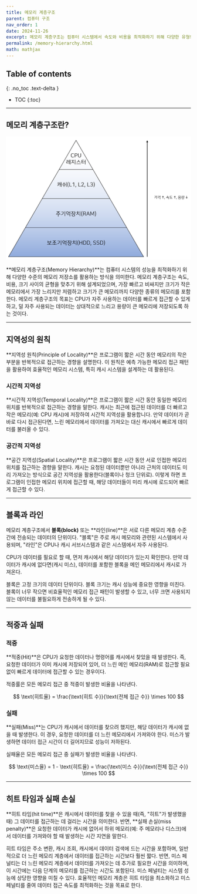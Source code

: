 ```yaml
---
title: 메모리 계층구조
parent: 컴퓨터 구조
nav_order: 1
date: 2024-11-26
excerpt: 메모리 계층구조는 컴퓨터 시스템에서 속도와 비용을 최적화하기 위해 다양한 유형의 메모리를 계층적으로 배치한 구조이다.
permalink: /memory-hierarchy.html
math: mathjax
---
```


## Table of contents
{: .no_toc .text-delta }

- TOC
{:toc}

---

## 메모리 계층구조란?

![메모리 계층구조](/assets/images/memory-hierarchy.png)

**메모리 계층구조(Memory Hierarchy)**는 컴퓨터 시스템의 성능을 최적화하기 위해 다양한 수준의 메모리 저장소를 활용하는 방식을 의미한다. 메모리 계층구조는 속도, 비용, 크기 사이의 균형을 맞추기 위해 설계되었으며, 가장 빠르고 비싸지만 크기가 작은 메모리에서 가장 느리지만 저렴하고 크기가 큰 메모리까지 다양한 종류의 메모리를 포함한다. 메모리 계층구조의 목표는 CPU가 자주 사용하는 데이터를 빠르게 접근할 수 있게 하고, 덜 자주 사용되는 데이터는 상대적으로 느리고 용량이 큰 메모리에 저장되도록 하는 것이다.

---

## 지역성의 원칙

**지역성 원칙(Principle of Locality)**은 프로그램이 짧은 시간 동안 메모리의 작은 부분을 반복적으로 접근하는 경향을 설명한다. 이 원칙은 예측 가능한 메모리 접근 패턴을 활용하여 효율적인 메모리 시스템, 특히 캐시 시스템을 설계하는 데 활용된다.

### 시간적 지역성

**시간적 지역성(Temporal Locality)**은 프로그램이 짧은 시간 동안 동일한 메모리 위치를 반복적으로 접근하는 경향을 말한다. 캐시는 최근에 접근된 데이터를 더 빠르고 작은 메모리(예: CPU 캐시)에 저장하여 시간적 지역성을 활용합니다. 만약 데이터가 곧바로 다시 접근된다면, 느린 메모리에서 데이터를 가져오는 대신 캐시에서 빠르게 데이터를 불러올 수 있다.

### 공간적 지역성

**공간 지역성(Spatial Locality)**은 프로그램이 짧은 시간 동안 서로 인접한 메모리 위치를 접근하는 경향을 말한다. 캐시는 요청된 데이터뿐만 아니라 근처의 데이터도 미리 가져오는 방식으로 공간 지역성을 활용한다(블록이나 청크 단위로). 이렇게 하면 프로그램이 인접한 메모리 위치에 접근할 때, 해당 데이터들이 미리 캐시에 로드되어 빠르게 접근할 수 있다.

---

## 블록과 라인

메모리 계층구조에서 **블록(block)** 또는 **라인(line)**은 서로 다른 메모리 계층 수준 간에 전송되는 데이터의 단위이다. "블록"은 주로 캐시 메모리와 관련된 시스템에서 사용되며, "라인"은 CPU나 캐시 서브시스템과 같은 시스템에서 자주 사용된다.

CPU가 데이터를 필요로 할 때, 먼저 캐시에서 해당 데이터가 있는지 확인한다. 만약 데이터가 캐시에 없다면(캐시 미스), 데이터를 포함한 블록을 메인 메모리에서 캐시로 가져온다.

블록은 고정 크기의 데이터 단위이다. 블록 크기는 캐시 성능에 중요한 영향을 미친다. 블록이 너무 작으면 비효율적인 메모리 접근 패턴이 발생할 수 있고, 너무 크면 사용되지 않는 데이터를 불필요하게 전송하게 될 수 있다.

---

## 적중과 실패

### 적중

**적중(Hit)**은 CPU가 요청한 데이터나 명령어를 캐시에서 찾았을 때 발생한다. 즉, 요청한 데이터가 이미 캐시에 저장되어 있어, 더 느린 메인 메모리(RAM)로 접근할 필요 없이 빠르게 데이터에 접근할 수 있는 경우이다.

적중률은 모든 메모리 접근 중 적중이 발생한 비율을 나타낸다.


$$
\text{히트율} = \frac{\text{히트 수}}{\text{전체 접근 수}} \times 100
$$

### 실패

**실패(Miss)**는 CPU가 캐시에서 데이터를 찾으려 했지만, 해당 데이터가 캐시에 없을 때 발생한다. 이 경우, 요청한 데이터를 더 느린 메모리에서 가져와야 한다. 미스가 발생하면 데이터 접근 시간이 더 길어지므로 성능이 저하된다.

실패율은 모든 메모리 접근 중 실패가 발생한 비율을 나타낸다.

$$
\text{미스율} = 1 - \text{히트율} = \frac{\text{미스 수}}{\text{전체 접근 수}} \times 100
$$

---

## 히트 타임과 실패 손실

**히트 타임(hit time)**은 캐시에서 데이터를 찾을 수 있을 때(즉, "히트"가 발생했을 때) 그 데이터를 접근하는 데 걸리는 시간을 의미한다. 반면, **실패 손실(miss penalty)**은 요청한 데이터가 캐시에 없어서 하위 메모리(예: 주 메모리나 디스크)에서 데이터를 가져와야 할 때 발생하는 시간 지연을 말한다.

히트 타임은 주소 변환, 캐시 조회, 캐시에서 데이터 검색에 드는 시간을 포함하며, 일반적으로 더 느린 메모리 계층에서 데이터를 접근하는 시간보다 훨씬 짧다. 반면, 미스 페널티는 더 느린 메모리 계층에서 데이터를 가져오는 데 추가로 필요한 시간을 의미하며, 이 시간에는 다음 단계의 메모리를 접근하는 시간도 포함된다. 미스 페널티는 시스템 성능에 상당한 영향을 미칠 수 있다. 효율적인 메모리 계층은 히트 타임을 최소화하고 미스 페널티를 줄여 데이터 접근 속도를 최적화하는 것을 목표로 한다.